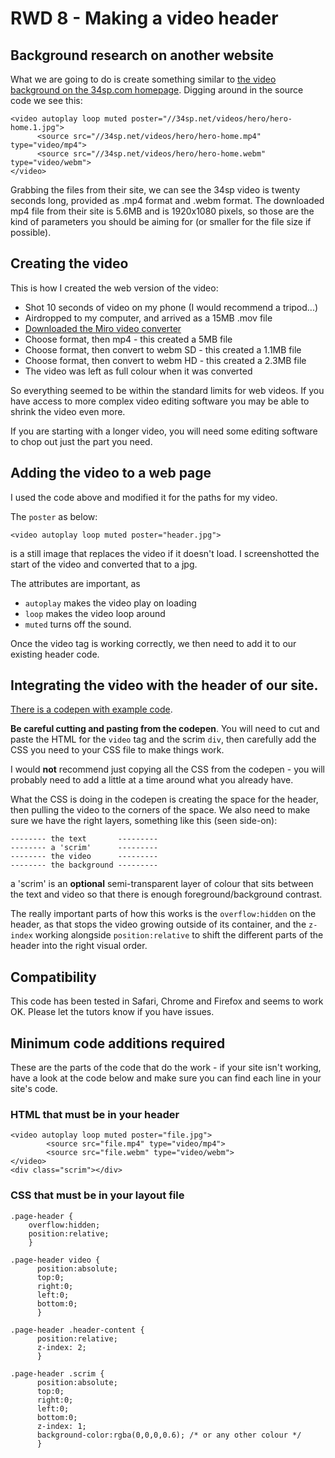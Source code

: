 # RWD 8 - Making a video header

## Background research on another website

What we are going to do is create something similar to [the video background on the 34sp.com homepage](https://www.34sp.com/). Digging around in the source code we see this:

```
<video autoplay loop muted poster="//34sp.net/videos/hero/hero-home.1.jpg">
      <source src="//34sp.net/videos/hero/hero-home.mp4" type="video/mp4">
      <source src="//34sp.net/videos/hero/hero-home.webm" type="video/webm">
</video>
```

Grabbing the files from their site, we can see the 34sp video is twenty seconds long, provided as .mp4 format and .webm format. The downloaded mp4 file from their site is 5.6MB and is 1920x1080 pixels, so those are the kind of parameters you should be aiming for (or smaller for the file size if possible).

## Creating the video

This is how I created the web version of the video:

* Shot 10 seconds of video on my phone (I would recommend a tripod...)
* Airdropped to my computer, and arrived as a 15MB .mov file
* [Downloaded the Miro video converter](http://www.mirovideoconverter.com/)
* Choose format, then mp4 - this created a 5MB file
* Choose format, then convert to webm SD - this created a 1.1MB file
* Choose format, then convert to webm HD - this created a 2.3MB file
* The video was left as full colour when it was converted

So everything seemed to be within the standard limits for web videos. If you have access to more complex video editing software you may be able to shrink the video even more. 

If you are starting with a longer video, you will need some editing software to chop out just the part you need.

## Adding the video to a web page

I used the code above and modified it for the paths for my video. 

The `poster` as below:

```
<video autoplay loop muted poster="header.jpg">
```

is a still image that replaces the video if it doesn't load. I screenshotted the start of the video and converted that to a jpg.

The attributes are important, as
* `autoplay` makes the video play on loading
* `loop` makes the video loop around
* `muted` turns off the sound.

Once the video tag is working correctly, we then need to add it to our existing header code. 

## Integrating the video with the header of our site.

[There is a codepen with example code](https://codepen.io/wilsondmmu/pen/YgxPJw). 

**Be careful cutting and pasting from the codepen**. You will need to cut and paste the HTML for the `video` tag and the scrim `div`, then carefully add the CSS you need to your CSS file to make things work. 

I would **not** recommend just copying all the CSS from the codepen - you will probably need to add a little at a time around what you already have.

What the CSS is doing in the codepen is creating the space for the header, then pulling the video to the corners of the space. We also need to make sure we have the right layers, something like this (seen side-on):

```
-------- the text       ---------
-------- a 'scrim'      ---------
-------- the video      ---------
-------- the background ---------
```

a 'scrim' is an **optional** semi-transparent layer of colour that sits between the text and video so that there is enough foreground/background contrast.

The really important parts of how this works is the `overflow:hidden` on the header, as that stops the video growing outside of its container, and the `z-index` working alongside `position:relative` to shift the different parts of the header into the right visual order.

## Compatibility

This code has been tested in Safari, Chrome and Firefox and seems to work OK. Please let the tutors know if you have issues.

## Minimum code additions required

These are the parts of the code that do the work - if your site isn't working, have a look at the code below and make sure you can find each line in your site's code.

### HTML that must be in your header

```
<video autoplay loop muted poster="file.jpg">
        <source src="file.mp4" type="video/mp4">
        <source src="file.webm" type="video/webm">
</video>
<div class="scrim"></div>
```

### CSS that must be in your layout file

```
.page-header { 
    overflow:hidden; 
    position:relative;
    }
    
.page-header video {
      position:absolute;
      top:0; 
      right:0; 
      left:0; 
      bottom:0;
      }
      
.page-header .header-content {
      position:relative; 
      z-index: 2;
      }
      
.page-header .scrim {
      position:absolute; 
      top:0; 
      right:0; 
      left:0; 
      bottom:0; 
      z-index: 1; 
      background-color:rgba(0,0,0,0.6); /* or any other colour */
      }
```
    
